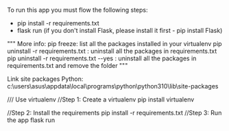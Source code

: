 To run this app you must flow the following steps:

- pip install -r requirements.txt
- flask run (if you don't install Flask, please install it first - pip install Flask)

"""
More info:
pip freeze: list all the packages installed in your virtualenv
pip uninstall -r requirements.txt : uninstall all the packages in requirements.txt
pip uninstall -r requirements.txt --yes : uninstall all the packages in requirements.txt and remove the folder
"""

Link site packages Python: c:\users\asus\appdata\local\programs\python\python310\lib\site-packages

/// Use virtualenv
//Step 1: Create a virtualenv
pip install virtualenv

//Step 2: Install the requirements
pip install -r requirements.txt
//Step 3: Run the app
flask run
